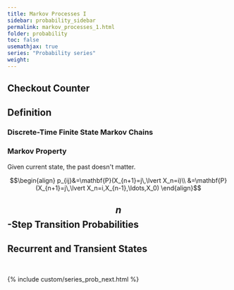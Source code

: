 ```yaml
---
title: Markov Processes I
sidebar: probability_sidebar
permalink: markov_processes_1.html
folder: probability
toc: false
usemathjax: true
series: "Probability series"
weight:
---
```


## Checkout Counter

## Definition

### Discrete-Time Finite State Markov Chains

### Markov Property

Given current state, the past doesn't matter.

$$\begin{align}
p_{ij}&=\mathbf{P}(X_{n+1}=j\,\lvert X_n=i)\\
&=\mathbf{P}(X_{n+1}=j\,\lvert X_n=i,X_{n-1},\ldots,X_0)
\end{align}$$

## $$n$$-Step Transition Probabilities

## Recurrent and Transient States

<br>

{% include custom/series_prob_next.html %}

